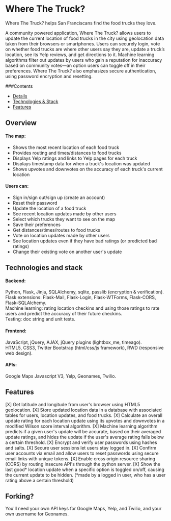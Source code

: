 Where The Truck?
================

Where The Truck? helps San Franciscans find the food trucks they love.  

A community powered application, Where The Truck? allows users to update the current location of food trucks in the city using geolocation data taken from their browsers or smartphones.  Users can securely login, vote on whether food trucks are where other users say they are, update a truck’s location, see its Yelp reviews, and get directions to it.  Machine learning algorithms filter out updates by users who gain a reputation for inaccuracy based on community votes—an option users can toggle off in their preferences.  Where The Truck? also emphasizes secure authentication, using password encryption and resetting.

###Contents
- [Details](#overview)
- [Technologies & Stack](#technologies-and-stack)
- [Features](#features)


Overview
----------------

<h4>The map:</h4>
<ul>
	<li>Shows the most recent location of each food truck</li>
	<li>Provides routing and times/distances to food trucks</li>
	<li>Displays Yelp ratings and links to Yelp pages for each truck</li>
	<li>Displays timestamp data for when a truck's location was updated</li>
	<li>Shows upvotes and downvotes on the accuracy of each truck's current location</li>
</ul>

<h4>Users can:</h4>
<ul>
	<li>Sign in/sign out/sign up (create an account)</li>
	<li>Reset their password</li>
	<li>Update the location of a food truck</li>
	<li>See recent location updates made by other users</li>
	<li>Select which trucks they want to see on the map </li>
	<li>Save their preferences</li>
	<li>Get distances/times/routes to food trucks</li>
	<li>Vote on location updates made by other users</li>
	<li>See location updates even if they have bad ratings (or predicted bad ratings)</li>
	<li>Change their existing vote on another user's update</li>
</ul>

Technologies and stack 
------------------------

<h4>Backend:</h4>
Python, Flask, Jinja, SQLAlchemy, sqlite, passlib (encryption & verification).<br>
Flask extensions: Flask-Mail, Flask-Login, Flask-WTForms, Flask-CORS, 
Flask-SQLAlchemy.<br>
Machine learning: rating location checkins and using those ratings to rate 
users and predict the accuracy of their future checkins.<br>
Testing: doc string and unit tests.

<h4>Frontend:</h4>
JavaScript, jQuery, AJAX, jQuery plugins (lightbox_me, timeago).<br>
HTML5, CSS3, Twitter Bootstrap (html/css/js framework), RWD (responsive web design).

<h4>APIs:</h4>
Google Maps Javascript V3, Yelp, Geonames, Twilio.

Features
-------------------
[X] Get latitude and longitude from user's browser using HTML5 geolocation.
[X] Store updated location data in a database with associated tables for users, location updates, and food trucks.
[X] Calculate an overall update rating for each location update using its upvotes and downvotes in a modified Wilson score interval algorithm.
[X] Machine learning algorithm predicts if a given user's update will be accurate, based on their averaged update ratings, and hides the update if the user's average rating falls below a certain threshold.
[X] Encrypt and verify user passwords using hashes and salts.
[X] Secure user sessions let users stay logged in.
[X] Confirm user accounts via email and allow users to reset passwords using secure email links with unique tokens.
[X] Enable cross origin resource sharing (CORS) by routing insecure API's through the python server.
[X] Show the last good* location update when a specific option is toggled on/off, causing the current update to be hidden. (*made by a logged in user, who has a user rating above a certain threshold)


Forking?
-----------------------
You'll need your own API keys for Google Maps, Yelp, and Twilio, and your own username for Geonames.
